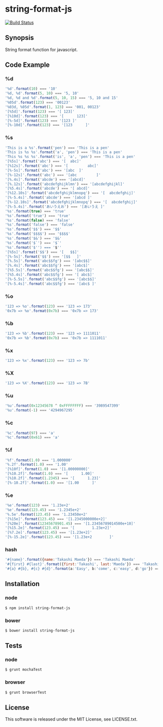 # string-format-js

[![Build Status](https://travis-ci.org/tmaeda1981jp/string-format-js.png?branch=master)](https://travis-ci.org/tmaeda1981jp/string-format-js)


## Synopsis

String format function for javascript.

## Code Example

### %d

```javascript
'%d'.format(10) === '10'
'%d, %d'.format(5, 10) === '5, 10'
'%d, %d and %d'.format(5, 10, 15) === '5, 10 and 15'
'%05d'.format(123) === '00123'
'%03d, %05d'.format(1, 123) === '001, 00123'
'[%5d]'.format(123) === '[ 123]'
'[%10d]'.format(123) === '[      123]'
'[%-5d]'.format(123) === '[123 ]'
'[%-10d]'.format(123) === '[123      ]'
```

### %s

```javascript
'This is a %s'.format('pen') === 'This is a pen'
'This is %s %s'.format('a', 'pen') === 'This is a pen'
'This %s %s %s'.format('is', 'a', 'pen') === 'This is a pen'
'[%5s]'.format('abc') === '[  abc]'
'[%12s]'.format('abc') === '[         abc]'
'[%-5s]'.format('abc') === '[abc  ]'
'[%-12s]'.format('abc') === '[abc         ]'
'[%.4s]'.format('abcde') === '[abcd]'
'[%.12s]'.format('abcdefghijklmn') === '[abcdefghijkl]'
'[%5.4s]'.format('abcde') === '[ abcd]'
'[%12.10s]'.format('abcdefghijklmnopq') === '[  abcdefghij]'
'[%-5.4s]'.format('abcde') === '[abcd ]'
'[%-12.10s]'.format('abcdefghijklmnopq') === '[  abcdefghij]'
'[%-5.4s]'.format('あいうえお') === '[あいうえ ]'
'%s'.format(true) === 'true'
'%s'.format('true') === 'true'
'%s'.format(false) === 'false'
'%s'.format('false') === 'false'
'%s'.format('$$') === '$$'
'%s'.format('$$$$') === '$$$$'
'%s'.format('$&') === '$&'
'%s'.format('$`') === '$`'
'%s'.format('$'') === '$''
'[%5s]'.format('$$') === '[   $$]'
'[%-5s]'.format('$$') === '[$$   ]'
'[%.5s]'.format('abc$$fg') === '[abc$$]'
'[%.4s]'.format('abc$$fg') === '[abc$]'
'[%5.5s]'.format('abc$$fg') === '[abc$$]'
'[%5.4s]'.format('abc$$fg') === '[ abc$]'
'[%-5.5s]'.format('abc$$fg') === '[abc$$]'
'[%-5.4s]'.format('abc$$fg') === '[abc$ ]'
```

### %o

```javascript
'123 => %o'.format(123) === '123 => 173'
'0x7b => %o'.format(0x7b) === '0x7b => 173'
```

### %b

```javascript
'123 => %b'.format(123) === '123 => 1111011'
'0x7b => %b'.format(0x7b) === '0x7b => 1111011'
```

### %x

```javascript
'123 => %x'.format(123) === '123 => 7b'
```

### %X

```javascript
'123 => %X'.format(123) === '123 => 7B'
```

### %u

```javascript
'%u'.format(0x12345678 ^ 0xFFFFFFFF) === '3989547399'
'%u'.format(-1) === '4294967295'
```

### %c

```javascript
'%c'.format(97) === 'a'
'%c'.format(0x61) === 'a'
```

### %f

```javascript
'%f'.format(1.0) === '1.000000'
'%.2f'.format(1.0) === '1.00'
'[%10f]'.format(1.0) === '[1.00000000]'
'[%10.2f]'.format(1.0) === '[      1.00]'
'[%10.2f]'.format(1.2345) === '[      1.23]'
'[%-10.2f]'.format(1.0) === '[1.00      ]'
```
### %e

```javascript
'%e'.format(123) === '1.23e+2'
'%e'.format(123.45) === '1.2345e+2'
'%.5e'.format(123.45) === '1.23450e+2'
'[%15e]'.format(123.45) === '[1.2345000000e+2]'
'[%20e]'.format(12345678901.45) === '[1.23456789014500e+10]'
'[%15.2e]'.format(123.45) === '[        1.23e+2]'
'[%7.2e]'.format(123.45) === '[1.23e+2]'
'[%-15.2e]'.format(123.45) === '[1.23e+2        ]'
```
### hash

```javascript
'#{name}'.format({name:'Takashi Maeda'}) === 'Takashi Maeda'
'#{first} #{last}'.format({first:'Takashi', last:'Maeda'}) === 'Takashi Maeda'
'#{a} #{b}, #{c} #{d}'.format(a:'Easy', b:'come', c:'easy', d:'go'}) === 'Easy come, easy go'
```

## Installation

### node

```bash
$ npm install string-format-js
```

### bower

```bash
$ bower install string-format-js
```

## Tests

### node

```bash
$ grunt mochaTest
```

### browser

```bash
$ grunt browserTest
```

## License

This software is released under the MIT License, see LICENSE.txt.
